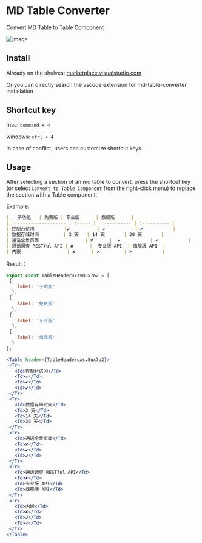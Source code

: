 # MD Table Converter

Convert MD Table to Table Component

![image](https://web-cdn.agora.io/doc-shengwang/img/changelog/8x8vg-hwhms.gif)

## Install

Already on the shelves: [marketplace.visualstudio.com](https://marketplace.visualstudio.com/items?itemName=liuxueyong123.md-table-converter)

Or you can directly search the vscode extension for md-table-converter installation

## Shortcut key

mac: `command + 4`

windows: `ctrl + 4`

In case of conflict, users can customize shortcut keys

## Usage

After selecting a section of an md table to convert, press the shortcut key (or select `Convert to Table Component` from the right-click menu) to replace the section with a Table component.

Example:

``` md
|   子功能   | 免费版 | 专业版      | 旗舰版      |
| :------------------- | :----- |  :---------- | :---------- |
| 控制台访问           |✔          | ✔           | ✔           |
| 数据存储时间         | 3 天   | 14 天       | 30 天       |
| 通话全景页面                 | ✘      |  ✔           | ✔           |
| 通话调查 RESTful API | ✘      |  专业版 API  | 旗舰版 API  |
| 内嵌                 | ✘      | ✔         | ✔           |
```

Result：

``` jsx
export const TableHeaderuxsv8ux7a2 = [
 {
    label: '子功能'
  },
 {
    label: '免费版'
  },
 {
    label: '专业版'
  },
 {
    label: '旗舰版'
  }
];

<Table header={TableHeaderuxsv8ux7a2}>
 <Tr>
   <Td>控制台访问</Td>
   <Td>✔</Td>
   <Td>✔</Td>
   <Td>✔</Td>
 </Tr>
 <Tr>
   <Td>数据存储时间</Td>
   <Td>3 天</Td>
   <Td>14 天</Td>
   <Td>30 天</Td>
 </Tr>
 <Tr>
   <Td>通话全景页面</Td>
   <Td>✘</Td>
   <Td>✔</Td>
   <Td>✔</Td>
 </Tr>
 <Tr>
   <Td>通话调查 RESTful API</Td>
   <Td>✘</Td>
   <Td>专业版 API</Td>
   <Td>旗舰版 API</Td>
 </Tr>
 <Tr>
   <Td>内嵌</Td>
   <Td>✘</Td>
   <Td>✔</Td>
   <Td>✔</Td>
 </Tr>
</Table>
```
